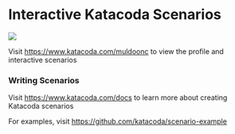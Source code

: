 # Interactive Katacoda Scenarios

[![](http://shields.katacoda.com/katacoda/muldoonc/count.svg)](https://www.katacoda.com/muldoonc "Get your profile on Katacoda.com")

Visit https://www.katacoda.com/muldoonc to view the profile and interactive scenarios

### Writing Scenarios
Visit https://www.katacoda.com/docs to learn more about creating Katacoda scenarios

For examples, visit https://github.com/katacoda/scenario-example
